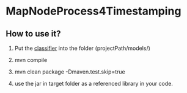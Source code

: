 # MapNodeProcess4Timestamping
## How to use it?
1. Put the [classifier](https://www.dropbox.com/s/k9llbp5dea4zgzp/RF5classesOnlyWithChanges.model?dl=0) into the folder (projectPath/models/)

2. mvn compile

3. mvn clean package -Dmaven.test.skip=true

4. use the jar in target folder as a referenced library in your code.
